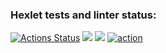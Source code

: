 ### Hexlet tests and linter status:
[![Actions Status](https://github.com/kuznetsovyar22/python-project-50/workflows/hexlet-check/badge.svg)](https://github.com/kuznetsovyar22/python-project-50/actions)
<a href="https://codeclimate.com/github/kuznetsovyar22/python-project-50/maintainability"><img src="https://api.codeclimate.com/v1/badges/5f10231f01da7479d1e9/maintainability" /></a>
<a href="https://codeclimate.com/github/kuznetsovyar22/python-project-50/test_coverage"><img src="https://api.codeclimate.com/v1/badges/5f10231f01da7479d1e9/test_coverage" /></a>
[![action](https://github.com/kuznetsovyar22/python-project-50/actions/workflows/gendiff.yml/badge.svg)](https://github.com/kuznetsovyar22/python-project-50/actions/workflows/gendiff.yml)
